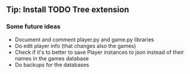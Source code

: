 ## Tip: Install TODO Tree extension

### Some future ideas
- Document and comment player.py and game.py libraries
- Do edit player info (that changes also the games)
- Check if it's to better to save Player instances to json instead of their names in the games database
- Do backups for the databases